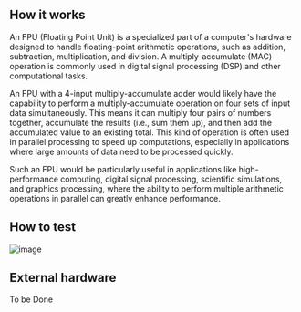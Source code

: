 <!---

This file is used to generate your project datasheet. Please fill in the information below and delete any unused
sections.

You can also include images in this folder and reference them in the markdown. Each image must be less than
512 kb in size, and the combined size of all images must be less than 1 MB.
-->

## How it works

An FPU (Floating Point Unit) is a specialized part of a computer's hardware designed to handle floating-point arithmetic operations, such as addition, subtraction, multiplication, and division. A multiply-accumulate (MAC) operation is commonly used in digital signal processing (DSP) and other computational tasks.

An FPU with a 4-input multiply-accumulate adder would likely have the capability to perform a multiply-accumulate operation on four sets of input data simultaneously. This means it can multiply four pairs of numbers together, accumulate the results (i.e., sum them up), and then add the accumulated value to an existing total. This kind of operation is often used in parallel processing to speed up computations, especially in applications where large amounts of data need to be processed quickly.

Such an FPU would be particularly useful in applications like high-performance computing, digital signal processing, scientific simulations, and graphics processing, where the ability to perform multiple arithmetic operations in parallel can greatly enhance performance.


## How to test


![image](https://github.com/fabricchip/tt06_um_fpu/assets/162960669/86110db4-93b8-4a0a-8ff0-38d540448350)


## External hardware

To be Done

